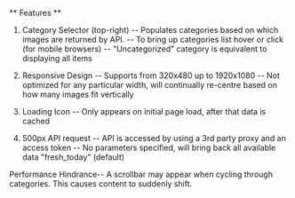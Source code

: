 ** Features **

1) Category Selector (top-right)
   -- Populates categories based on which images are returned by API.
   -- To bring up categories list hover or click (for mobile browsers) 
   -- "Uncategorized" category is equivalent to displaying all items

2) Responsive Design 
   -- Supports from 320x480 up to 1920x1080
   -- Not optimized for any particular width, 
      will continually re-centre based on how many images fit vertically 
	  
3) Loading Icon
   -- Only appears on initial page load, 
      after that data is cached 
	 
4) 500px API request
   -- API is accessed by using a 3rd party proxy and an access token
   -- No parameters specified, 
      will bring back all available data "fresh_today" (default)  
 
Performance Hindrance--
  A scrollbar may appear when cycling through categories. 
  This causes content to suddenly shift.  

